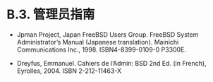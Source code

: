 # B.3. 管理员指南

- Jpman Project, Japan FreeBSD Users Group. FreeBSD System Administrator’s Manual (Japanese translation). Mainichi Communications Inc., 1998. ISBN4-8399-0109-0 P3300E.

- Dreyfus, Emmanuel. Cahiers de l’Admin: BSD 2nd Ed. (in French), Eyrolles, 2004. ISBN 2-212-11463-X
